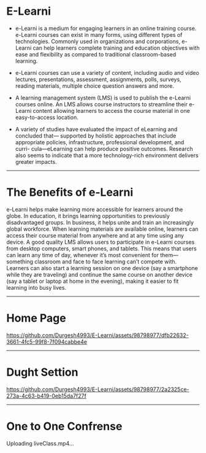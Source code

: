 # E-Learni
- e-Learni is a medium for engaging learners in an online training course. e-Learni courses can exist in many forms, using different types of technologies. Commonly used in organizations and corporations, e-Learni can help learners complete training and education objectives with ease and flexibility as compared to traditional classroom-based learning.

- e-Learni courses can use a variety of content, including audio and video lectures, presentations, assessment, assignments, polls, surveys, reading materials, multiple choice question answers and more.

- A learning management system (LMS) is used to publish the e-Learni courses online. An LMS allows course instructors to streamline their e-Learni content allowing learners to access the course material in one easy-to-access location.

- A variety of studies have evaluated the impact of eLearning and concluded that— supported by holistic approaches that include appropriate policies, infrastructure, professional development, and curri- cula—eLearning can help produce positive outcomes. Research also seems to indicate that a more technology-rich environment delivers greater impacts.

------------------------------------------------------------------------------------------------------------------------------------------------------------------------------------------------

# The Benefits of e-Learni

e-Learni helps make learning more accessible for learners around the globe. In education, it brings learning opportunities to previously disadvantaged groups. In business, it helps unite and train an increasingly global workforce. When learning materials are available online, learners can access their course material from anywhere and at any time using any device. A good quality LMS allows users to participate in e-Learni courses from desktop computers, smart phones, and tablets. This means that users can learn any time of day, whenever it’s most convenient for them—something classroom and face to face learning can’t compete with. Learners can also start a learning session on one device (say a smartphone while they are traveling) and continue the same course on another device (say a tablet or laptop at home in the evening), making it easier to fit learning into busy lives.

------------------------------------------------------------------------------------------------------------------------------------------------------------------------------------------------

# Home Page

https://github.com/Durgesh4993/E-Learni/assets/98798977/dfb22632-3661-4fc5-99f8-7f094cabbe4e

------------------------------------------------------------------------------------------------------------------------------------------------------------------------------------------------

# Dught Settion

https://github.com/Durgesh4993/E-Learni/assets/98798977/2a2325ce-273a-4c63-b419-0eb15da7f27f

------------------------------------------------------------------------------------------------------------------------------------------------------------------------------------------------

# One to One Confrense

Uploading liveClass.mp4…






